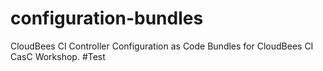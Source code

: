 # configuration-bundles
CloudBees CI Controller Configuration as Code Bundles for CloudBees CI CasC Workshop.
#Test
